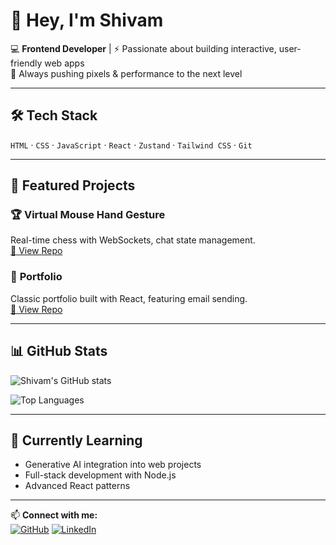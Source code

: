 # 👋 Hey, I'm Shivam

💻 **Frontend Developer** | ⚡ Passionate about building interactive, user-friendly web apps  
🚀 Always pushing pixels & performance to the next level  

---

## 🛠 Tech Stack
`HTML` · `CSS` · `JavaScript` · `React` · `Zustand` · `Tailwind CSS` · `Git`

---

## 📌 Featured Projects

### 🏆 **Virtual Mouse Hand Gesture**
Real-time chess with WebSockets, chat state management.  
[🔗 View Repo](https://github.com/shivamByteLab/Virtual-Mouse-Hand-Gesture-)

### 🎯 **Portfolio**
Classic portfolio built with React, featuring email sending.  
[🔗 View Repo](https://github.com/shivamByteLab/.Portfolio)


---

## 📊 GitHub Stats
![Shivam's GitHub stats](https://github-readme-stats.vercel.app/api?username=shivamByteLab&show_icons=true&theme=radical)

![Top Languages](https://github-readme-stats.vercel.app/api/top-langs/?username=shivamByteLab&layout=compact&theme=radical)

---

## 🌱 Currently Learning
- Generative AI integration into web projects
- Full-stack development with Node.js
- Advanced React patterns

---

📫 **Connect with me:**  
[![GitHub](https://img.shields.io/badge/GitHub-000?style=for-the-badge&logo=github)](https://github.com/shivamByteLab)
[![LinkedIn](https://img.shields.io/badge/LinkedIn-0A66C2?style=for-the-badge&logo=linkedin)](https://linkedin.com/in/shivam99singh33)
